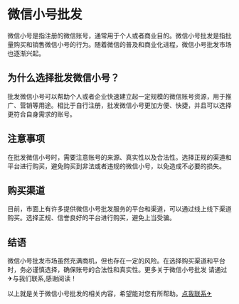 # 微信小号批发

微信小号是指注册的微信账号，通常用于个人或者商业目的。微信小号批发是指批量购买和销售微信小号的行为。随着微信的普及和商业化进程，微信小号批发市场也逐渐兴起。

## 为什么选择批发微信小号？

批发微信小号可以帮助个人或者企业快速建立起一定规模的微信账号资源，用于推广、营销等用途。相比于自行注册，批发微信小号更加方便、快捷，并且可以选择更符合自身需求的账号。

## 注意事项

在批发微信小号时，需要注意账号的来源、真实性以及合法性。选择正规的渠道和平台进行购买，避免购买到非法或者违规的微信小号，以免造成不必要的损失。

## 购买渠道

目前，市面上有许多提供微信小号批发服务的平台和渠道，可以通过线上线下渠道购买。选择正规、信誉良好的平台进行购买，避免上当受骗。

## 结语

微信小号批发市场虽然充满商机，但也存在一定的风险。在选择购买渠道和平台时，务必谨慎选择，确保账号的合法性和真实性。更多关于微信小号批发 请通过✈与我们联系,感谢阅读！

以上就是关于微信小号批发的相关内容，希望能对您有所帮助。[点我联系✈](https://wap.G208.com)